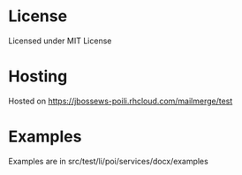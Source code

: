 # License
Licensed under MIT License

# Hosting
Hosted on https://jbossews-poili.rhcloud.com/mailmerge/test

# Examples
Examples are in src/test/li/poi/services/docx/examples
